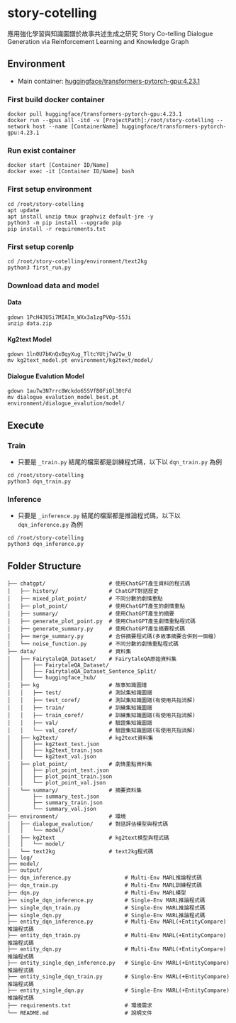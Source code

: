 # story-cotelling

應用強化學習與知識圖譜於故事共述生成之研究
Story Co-telling Dialogue Generation via Reinforcement Learning and Knowledge Graph

## Environment
+ Main container: [huggingface/transformers-pytorch-gpu:4.23.1](https://hub.docker.com/layers/huggingface/transformers-pytorch-gpu/4.23.1/images/sha256-d564ba7b41309ce4ca2ff11a3d82fd37d5abb9579a8f40e3a085f17db34c8128?context=explore)

### First build docker container
```
docker pull huggingface/transformers-pytorch-gpu:4.23.1
docker run --gpus all -itd -v [ProjectPath]:/root/story-cotelling --network host --name [ContainerName] huggingface/transformers-pytorch-gpu:4.23.1
```

### Run exist container
```
docker start [Container ID/Name]
docker exec -it [Container ID/Name] bash
```

### First setup environment
```
cd /root/story-cotelling
apt update
apt install unzip tmux graphviz default-jre -y
python3 -m pip install --upgrade pip
pip install -r requirements.txt
```

### First setup corenlp
```
cd /root/story-cotelling/environment/text2kg
python3 first_run.py
```

### Download data and model

#### Data
```
gdown 1PcH43USi7MIAIm_WXx3a1zgPV0p-S5Ji
unzip data.zip
```
#### Kg2text Model
```
gdown 1ln0U7bKnQxBqyXug_TltcYUtj7wV1w_U
mv kg2text_model.pt environment/kg2text/model/
```

#### Dialogue Evalution Model
```
gdown 1au7w3N7rrc8Wckdo65SVfBOFiQl30tFd
mv dialogue_evalution_model_best.pt environment/dialogue_evalution/model/
```

## Execute
### Train
+ 只要是 `_train.py` 結尾的檔案都是訓練程式碼，以下以 `dqn_train.py` 為例
```
cd /root/story-cotelling
python3 dqn_train.py
```

### Inference
+ 只要是 `_inference.py` 結尾的檔案都是推論程式碼，以下以 `dqn_inference.py` 為例
```
cd /root/story-cotelling
python3 dqn_inference.py
```

## Folder Structure

```
├── chatgpt/                    # 使用ChatGPT產生資料的程式碼
│   ├── history/                # ChatGPT對話歷史
│   ├── mixed_plot_point/       # 不同分數的劇情重點
│   ├── plot_point/             # 使用ChatGPT產生的劇情重點
│   ├── summary/                # 使用ChatGPT產生的摘要
│   ├── generate_plot_point.py  # 使用ChatGPT產生劇情重點程式碼
│   ├── generate_summary.py     # 使用ChatGPT產生摘要程式碼
│   ├── merge_summary.py        # 合併摘要程式碼(多故事摘要合併到一個檔)
│   └── noise_function.py       # 不同分數的劇情重點程式碼
├── data/                       # 資料集
│   ├── FairytaleQA_Dataset/    # FairytaleQA原始資料集
│   │   ├── FairytaleQA_Dataset/
│   │   ├── FairytaleQA_Dataset_Sentence_Split/
│   │   └── huggingface_hub/
│   ├── kg                      # 故事知識圖譜
│   │   ├── test/               # 測試集知識圖譜
│   │   ├── test_coref/         # 測試集知識圖譜(有使用共指消解)
│   │   ├── train/              # 訓練集知識圖譜
│   │   ├── train_coref/        # 訓練集知識圖譜(有使用共指消解)
│   │   ├── val/                # 驗證集知識圖譜
│   │   └── val_coref/          # 驗證集知識圖譜(有使用共指消解)
│   ├── kg2text/                # kg2text資料集
│   │   ├── kg2text_test.json
│   │   ├── kg2text_train.json
│   │   └── kg2text_val.json
│   ├── plot_point/             # 劇情重點資料集
│   │   ├── plot_point_test.json
│   │   ├── plot_point_train.json
│   │   └── plot_point_val.json
│   └── summary/                # 摘要資料集
│       ├── summary_test.json
│       ├── summary_train.json
│       └── summary_val.json
├── environment/                # 環境
│   ├── dialogue_evalution/     # 對話評估模型與程式碼
│   │   └── model/
│   ├── kg2text                 # kg2text模型與程式碼
│   │   └── model/
│   └── text2kg                 # text2kg程式碼
├── log/
├── model/
├── output/
├── dqn_inference.py                 # Multi-Env MARL推論程式碼
├── dqn_train.py                     # Multi-Env MARL訓練程式碼
├── dqn.py                           # Multi-Env MARL模型
├── single_dqn_inference.py          # Single-Env MARL推論程式碼
├── single_dqn_train.py              # Single-Env MARL推論程式碼
├── single_dqn.py                    # Single-Env MARL推論程式碼
├── entity_dqn_inference.py          # Multi-Env MARL(+EntityCompare)推論程式碼
├── entity_dqn_train.py              # Multi-Env MARL(+EntityCompare)推論程式碼
├── entity_dqn.py                    # Multi-Env MARL(+EntityCompare)推論程式碼
├── entity_single_dqn_inference.py   # Single-Env MARL(+EntityCompare)推論程式碼
├── entity_single_dqn_train.py       # Single-Env MARL(+EntityCompare)推論程式碼
├── entity_single_dqn.py             # Single-Env MARL(+EntityCompare)推論程式碼
├── requirements.txt                 # 環境需求
└── README.md                        # 說明文件
```